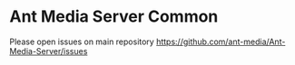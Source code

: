 Ant Media Server Common
==================

Please open issues on main repository https://github.com/ant-media/Ant-Media-Server/issues
